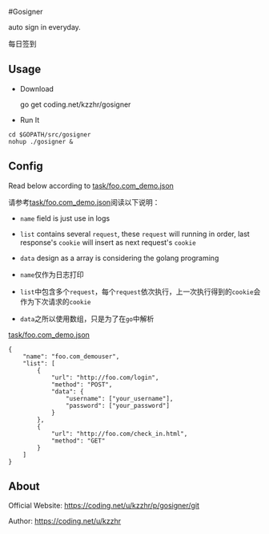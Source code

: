 #Gosigner

auto sign in everyday.

每日签到

## Usage

- Download

    go get coding.net/kzzhr/gosigner
    
- Run It

```
cd $GOPATH/src/gosigner
nohup ./gosigner &
```
    

## Config

Read below according to [task/foo.com_demo.json](task/foo.com_demo.json)

请参考[task/foo.com_demo.json](task/foo.com_demo.json)阅读以下说明：


- `name` field is just use in logs
- `list` contains several `request`, these `request` will running in order, last response's `cookie` will insert as next request's `cookie`
- `data` design as a array is considering the golang programing


- `name`仅作为日志打印
- `list`中包含多个`request`，每个`request`依次执行，上一次执行得到的`cookie`会作为下次请求的`cookie`
- `data`之所以使用数组，只是为了在`go`中解析


[task/foo.com_demo.json](task/foo.com_demo.json)

```
{
	"name": "foo.com_demouser",
	"list": [
		{
			"url": "http://foo.com/login",
			"method": "POST",
			"data": {
				"username": ["your_username"],
				"password": ["your_password"]
			}
		}, 
		{
			"url": "http://foo.com/check_in.html",
			"method": "GET"
		}
	]
}

```

## About

Official Website: https://coding.net/u/kzzhr/p/gosigner/git

Author: https://coding.net/u/kzzhr
